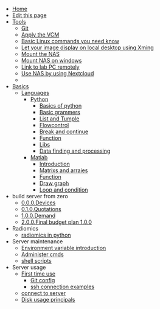 <!-- docs/_sidebar.md -->

* [Home](README.md)
* [Edit this page](edit.md)
* [Tools](tools.md)
  * [Git](./Tools/git.md)
  * [Apply the VCM](./Tools/apply_vcm.md)
  * [Basic Linux commands you need know](./Tools/linux_commands.md)
  * [Let your image display on local desktop using Xming](./Tools/display_img_on_desktop.md)
  * [Mount the NAS](./Tools/nas_mount.md)
  * [Mount NAS on windows](./Tools/nas_on_windows.md)
  * [Link to lab PC remotely](./Tools/remote_to_labpc.md)
  * [Use NAS by using Nextcloud](./Tools/nextcloud.md)
  * 
* [Basics](./basics/basics.md)
  * [Languages](./basics/languages/README.md)
    * [Python](./basics/languages/python/python.md)
      * [Basics of python](./basics/languages/python/1_basics_of_python.md)
      * [Basic grammers](./basics/languages/python/2_basic_grammers.md)
      * [List and Tumple](./basics/languages/python/3_list_and_tuple.md)
      * [Flowcontrol](./basics/languages/python/4_flowcontrol.md)
      * [Break and continue](./basics/languages/python/5_break_and_continue.md)
      * [Function](./basics/languages/python/6_function.md)
      * [Libs](./basics/languages/python/7_libs.md)
      * [Data finding and processing](./basics/languages/python/8_data_finding_and_processing.md)
    * [Matlab](./basics/languages/matlab/matlab.md)
      * [Introduction](./basics/languages/matlab/1_introduction.md)
      * [Matrixs and arraies](./basics/languages/matlab/2_matrices_andnd_arrays.md)
      * [Function](./basics/languages/matlab/3_functions.md)
      * [Draw graph](./basics/languages/matlab/4_draw_graphs.md)
      * [Loop and condition](./basics/languages/matlab/5_loop_and_condition.md)
* build server from zero
  * [0.0.0.Devices](./build%20server%20from%20zero/0_devices%20we%20can%20use.md)
  * [0.1.0.Quotations](./build%20server%20from%20zero/0.1.0_devices%20cost.md)
  * [1.0.0.Demand](./build%20server%20from%20zero/1_find%20out%20what%20we%20want.md)
  * [2.0.0.Final budget plan 1.0.0](./build%20server%20from%20zero/2.0.0.budget_plan1.0.0.md)
* Radiomics
  * [radiomics in python](./radiomics/pyradiomics.md)
* Server maintenance
  * [Environment variable introduction](./server%20maintance/env_voriable.md)
  * [Administer cmds](./server%20maintance/frequently_used_cmds.md)
  * [shell scripts](./server%20maintance/shell%20scripts.md)
* Server usage
  * [First time use](./server%20users/first_time_use.md)
    * [Git config](./server%20users/firsttime/git_config.md)
    * [ssh connection examples](./server%20users/firsttime/ssh_example.md)
  * [connect to server](./server%20users/connection.md)
  * [Disk usage principals](./server%20users/datastorge.md) 